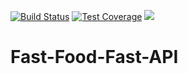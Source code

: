 [![Build Status](https://travis-ci.org/KMaina/Fast-Food-Fast-API.svg?branch=develop)](https://travis-ci.org/KMaina/Fast-Food-Fast-API) 
[![Test Coverage](https://api.codeclimate.com/v1/badges/9d8493d316483f7c9d58/test_coverage)](https://codeclimate.com/github/KMaina/Fast-Food-Fast-API/test_coverage) <a href="https://codeclimate.com/github/KMaina/Fast-Food-Fast-API/maintainability"><img src="https://api.codeclimate.com/v1/badges/9d8493d316483f7c9d58/maintainability" /></a>

# Fast-Food-Fast-API
